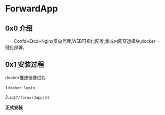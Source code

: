 # ForwardApp

## 0x0 介绍

&emsp;&emsp;Confd+Etcd+Nginx反向代理,WEB可视化配置,集成内网穿透模块,docker一键化部署。



## 0x1 安装过程

docker推送镜像过程:

1.`docker login`

2.`xq17/forwardapp:v1`



**正式安装**

